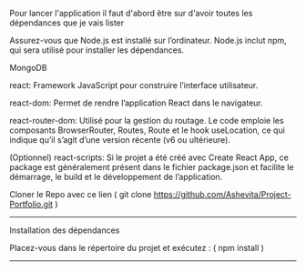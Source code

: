 Pour lancer l'application il faut d'abord être sur d'avoir toutes les dépendances que je vais lister

Assurez-vous que Node.js est installé sur l’ordinateur. Node.js inclut npm, qui sera utilisé pour installer les dépendances.

MongoDB

react: Framework JavaScript pour construire l’interface utilisateur.

react-dom: Permet de rendre l’application React dans le navigateur.


react-router-dom: Utilisé pour la gestion du routage. Le code emploie les composants BrowserRouter, Routes, Route et le hook useLocation, ce qui indique qu’il s’agit d’une version récente (v6 ou ultérieure).

(Optionnel) react-scripts: Si le projet a été créé avec Create React App, ce package est généralement présent dans le fichier package.json et facilite le démarrage, le build et le développement de l’application.

Cloner le Repo avec ce lien ( git clone https://github.com/Ashevita/Project-Portfolio.git )

-----------------------------------------------------------------------------------------------------------------------------------------------------------

Installation des dépendances

Placez-vous dans le répertoire du projet et exécutez : ( npm install )

-----------------------------------------------------------------------------------------------------------------------------------------------------------


